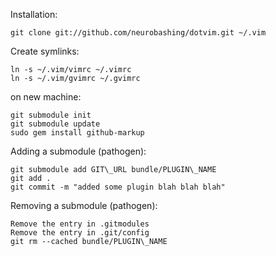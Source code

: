 Installation: 

	git clone git://github.com/neurobashing/dotvim.git ~/.vim

Create symlinks:

	ln -s ~/.vim/vimrc ~/.vimrc
	ln -s ~/.vim/gvimrc ~/.gvimrc

on new machine:
	
	git submodule init
	git submodule update
	sudo gem install github-markup

Adding a submodule \(pathogen\):

	git submodule add GIT\_URL bundle/PLUGIN\_NAME
	git add .
	git commit -m "added some plugin blah blah blah"

Removing a submodule \(pathogen\):

	Remove the entry in .gitmodules
	Remove the entry in .git/config
	git rm --cached bundle/PLUGIN\_NAME
